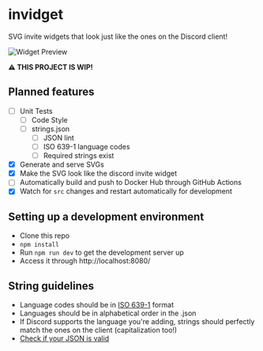 # invidget

SVG invite widgets that look just like the ones on the Discord client!

![Widget Preview](https://camo.githubusercontent.com/1bedc6155f548ad05dc36165a8cc22fb2e932bf1/687474703a2f2f34352e33332e32372e3230383a383038302f7376672f324642387744473f6c616e67756167653d656e)

**⚠ THIS PROJECT IS WIP!**

## Planned features

- [ ] Unit Tests
  - [ ] Code Style
  - [ ] strings.json
    - [ ] JSON lint
    - [ ] ISO 639-1 language codes
    - [ ] Required strings exist
- [x] Generate and serve SVGs
- [x] Make the SVG look like the discord invite widget
- [ ] Automatically build and push to Docker Hub through GitHub Actions
- [x] Watch for `src` changes and restart automatically for development

## Setting up a development environment

- Clone this repo
- `npm install`
- Run `npm run dev` to get the development server up
- Access it through http://localhost:8080/

## String guidelines

- Language codes should be in [ISO 639-1](https://en.wikipedia.org/wiki/ISO_639-1) format
- Languages should be in alphabetical order in the .json
- If Discord supports the language you're adding, strings should perfectly match the ones on the client (capitalization too!)
- [Check if your JSON is valid](https://jsonlint.com/)
